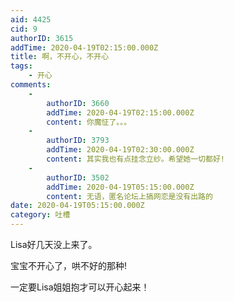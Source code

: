 ```yaml
---
aid: 4425
cid: 9
authorID: 3615
addTime: 2020-04-19T02:15:00.000Z
title: 啊，不开心，不开心
tags:
    - 开心
comments:
    -
        authorID: 3660
        addTime: 2020-04-19T02:15:00.000Z
        content: 你魔怔了。。。
    -
        authorID: 3793
        addTime: 2020-04-19T02:30:00.000Z
        content: 其实我也有点挂念立纱。希望她一切都好!
    -
        authorID: 3502
        addTime: 2020-04-19T05:15:00.000Z
        content: 无语，匿名论坛上搞网恋是没有出路的
date: 2020-04-19T05:15:00.000Z
category: 吐槽
---
```


Lisa好几天没上来了。

宝宝不开心了，哄不好的那种!

一定要Lisa姐姐抱才可以开心起来！
